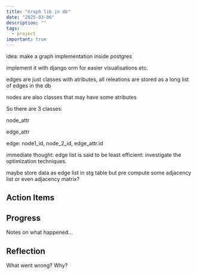 ```yaml
---
title: "Graph lib in db"
date: "2025-03-06"
description: ""
tags:
  - project
important: true
---
```


idea: make a graph implementation inside postgres

implement it with django orm for easier visualisations etc.

edges are just classes with atributes, all releations are stored as a long list of edges in the db

nodes are also classes that may have some atributes

So there are 3 classes:

node_attr

edge_attr

edge: node1_id, node_2_id, edge_attr.id

immediate thought: edge list is said to be least efficient: investigate the optimization techniques.

maybe store data as edge list in stg table but pre compute some adjacency list or even adjacency matrix?

## Action Items


## Progress

Notes on what happened...

## Reflection

What went wrong? Why?
